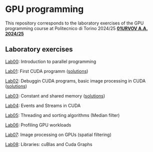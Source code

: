 # GPU programming

This repository corresponds to the laboratory exercises of the GPU programming course at Politecnico di Torino 2024/25 **[01URVOV A.A. 2024/25](https://didattica.polito.it/pls/portal30/gap.pkg_guide.viewGap?p_cod_ins=01URVOV&p_a_acc=2025&p_header=S&p_lang=IT&multi=N)**

## Laboratory exercises

[Lab00](Lab00/README.md): Introduction to parallel programming

[Lab01](Lab01/README.md): First CUDA programm ([solutions](Lab01/solutions/))

[Lab02](Lab02/README.md): Debuggin CUDA programs, basic image processing in CUDA ([solutions](Lab02/solutions/))

[Lab03](Lab03/README.md): Constant and shared memory ([solutions](Lab03/solutions/))

[Lab04](Lab04/README.md): Events and Streams in CUDA <!---([solutions](Lab04/solutions/))-->

[Lab05](Lab05/README.md): Threading and sorting algorithms (Median filter) <!---([solutions](Lab05/solutions))-->

[Lab06](Lab06/README.md): Profiling GPU workloads <!---(No solutions for this lab)-->

[Lab07](Lab07/README.md): Image processing on GPUs (spatial filtering) <!---([solutions](Lab07/solutions))-->

[Lab08](Lab08/README.md): Libraries: cuBlas and Cuda Graphs  <!---([solutions](Lab08/solutions))-->

